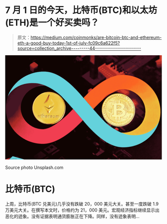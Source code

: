 # 7 月 1 日的今天，比特币(BTC)和以太坊(ETH)是一个好买卖吗？

> 原文：<https://medium.com/coinmonks/are-bitcoin-btc-and-ethereum-eth-a-good-buy-today-1st-of-july-fc09c6a622f5?source=collection_archive---------44----------------------->

![](img/d4c6947b27fc46d45bd664c467eee0fb.png)

Source photo Unsplash.com

# 比特币(BTC)

上周，比特币(BTC 兑美元)几乎没有跌破 20，000 美元大关。甚至一度跌破 1.9 万美元大关。在撰写本文时，价格约为 21，000 美元。宏观经济指标继续显示出恶化的迹象。没有证据表明通货膨胀正在下降。同样，没有迹象表明…